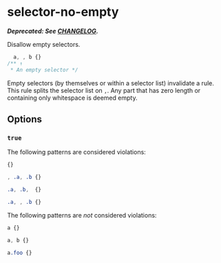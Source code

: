 # selector-no-empty

***Deprecated: See [CHANGELOG](../../../CHANGELOG.md).***

Disallow empty selectors.

```css
  a, , b {}
/** ↑
 * An empty selector */
```

Empty selectors (by themselves or within a selector list) invalidate a rule. This rule splits the selector list on `,`. Any part that has zero length or containing only whitespace is deemed empty.

## Options

### `true`

The following patterns are considered violations:

```css
{}
```

```css
, .a, .b {}
```

```css
.a, .b,  {}
```

```css
.a, , .b {}
```

The following patterns are *not* considered violations:

```css
a {}
```

```css
a, b {}
```

```css
a.foo {}
```
